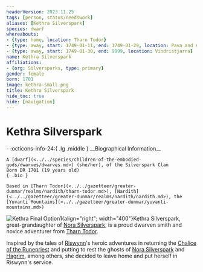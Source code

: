 ```yaml
---
headerVersion: 2023.11.25
tags: [person, status/needswork]
aliases: [Kethra Silverspark]
species: dwarf
whereabouts:
- {type: home, location: Tharn Todor}
- {type: away, start: 1749-01-11, end: 1749-01-29, location: Pava and Avaras' House}
- {type: away, start: 1749-01-30, end: 9999, location: Vindristjarna}
name: Kethra Silverspark
affiliations:
- {org: Silversparks, type: primary}
gender: female
born: 1701
image: kethra-small.png
title: Kethra Silverspark
hide_toc: true
hide: [navigation]
---
```

# Kethra Silverspark
<div class="grid cards ext-narrow-margin ext-one-column" markdown>
- :octicons-info-24:{ .lg .middle } __Biographical Information__

    A [dwarf](<../../species/children-of-the-embodied-gods/dwarves/dwarves.md>) (she/her), of the Silverspark Clan  
    Born DR 1701 (19 years old)  
    { .bio }

    Based in [Tharn Todor](<../../gazetteer/greater-dunmar/realms/nardith/tharn-todor.md>), [Nardith](<../../gazetteer/greater-dunmar/realms/nardith/nardith.md>), the [Yuvanti Mountains](<../../gazetteer/greater-dunmar/yuvanti-mountains.md>)
</div>


![Kethra Final Option1](../../assets/kethra-final-option1.png){align="right"; width="400"}Kethra Silverspark, great-grandaughter of [Nora Silverspark](<./nora-silverspark.md>), is a proud dwarven smith and novice adventurer from [Tharn Todor](<../../gazetteer/greater-dunmar/realms/nardith/tharn-todor.md>). 

Inspired by the tales of [Riswynn](<../pcs/dunmar-fellowship/riswynn.md>)'s heroic adventures in returning the [Chalice of the Runepriest](<../../things/artifacts-of-power/chalice-of-the-runepriest.md>) and putting to rest the ghosts of [Nora Silverspark](<./nora-silverspark.md>) and [Hagrim](<./hagrim.md>), among others, she decided to leave home and put herself in Riswynn's service. 